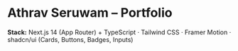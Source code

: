 # Athrav Seruwam – Portfolio

**Stack:** Next.js 14 (App Router) + TypeScript · Tailwind CSS · Framer Motion · shadcn/ui (Cards, Buttons, Badges, Inputs)
